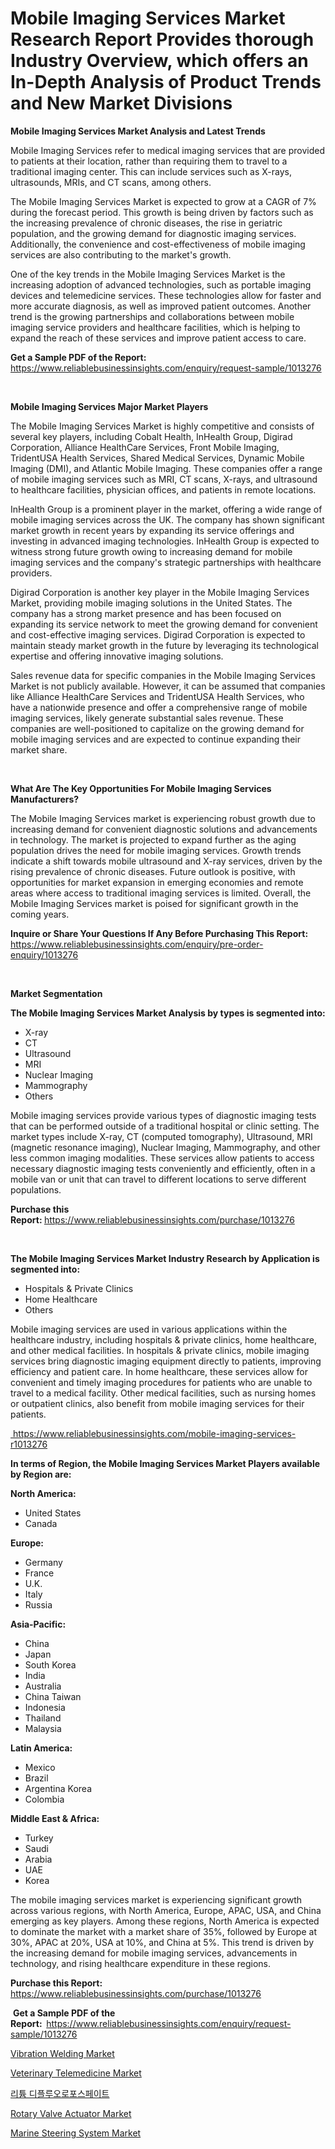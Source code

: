<p><h1>Mobile Imaging Services Market Research Report Provides thorough Industry Overview, which offers an In-Depth Analysis of Product Trends and New Market Divisions</h1></p><p><strong>Mobile Imaging Services Market Analysis and Latest Trends</strong></p>
<p><p>Mobile Imaging Services refer to medical imaging services that are provided to patients at their location, rather than requiring them to travel to a traditional imaging center. This can include services such as X-rays, ultrasounds, MRIs, and CT scans, among others. </p><p>The Mobile Imaging Services Market is expected to grow at a CAGR of 7% during the forecast period. This growth is being driven by factors such as the increasing prevalence of chronic diseases, the rise in geriatric population, and the growing demand for diagnostic imaging services. Additionally, the convenience and cost-effectiveness of mobile imaging services are also contributing to the market's growth.</p><p>One of the key trends in the Mobile Imaging Services Market is the increasing adoption of advanced technologies, such as portable imaging devices and telemedicine services. These technologies allow for faster and more accurate diagnosis, as well as improved patient outcomes. Another trend is the growing partnerships and collaborations between mobile imaging service providers and healthcare facilities, which is helping to expand the reach of these services and improve patient access to care.</p></p>
<p><strong>Get a Sample PDF of the Report:&nbsp;</strong> <a href="https://www.reliablebusinessinsights.com/enquiry/request-sample/1013276">https://www.reliablebusinessinsights.com/enquiry/request-sample/1013276</a></p>
<p>&nbsp;</p>
<p><strong>Mobile Imaging Services Major Market Players</strong></p>
<p><p>The Mobile Imaging Services Market is highly competitive and consists of several key players, including Cobalt Health, InHealth Group, Digirad Corporation, Alliance HealthCare Services, Front Mobile Imaging, TridentUSA Health Services, Shared Medical Services, Dynamic Mobile Imaging (DMI), and Atlantic Mobile Imaging. These companies offer a range of mobile imaging services such as MRI, CT scans, X-rays, and ultrasound to healthcare facilities, physician offices, and patients in remote locations.</p><p>InHealth Group is a prominent player in the market, offering a wide range of mobile imaging services across the UK. The company has shown significant market growth in recent years by expanding its service offerings and investing in advanced imaging technologies. InHealth Group is expected to witness strong future growth owing to increasing demand for mobile imaging services and the company's strategic partnerships with healthcare providers.</p><p>Digirad Corporation is another key player in the Mobile Imaging Services Market, providing mobile imaging solutions in the United States. The company has a strong market presence and has been focused on expanding its service network to meet the growing demand for convenient and cost-effective imaging services. Digirad Corporation is expected to maintain steady market growth in the future by leveraging its technological expertise and offering innovative imaging solutions.</p><p>Sales revenue data for specific companies in the Mobile Imaging Services Market is not publicly available. However, it can be assumed that companies like Alliance HealthCare Services and TridentUSA Health Services, who have a nationwide presence and offer a comprehensive range of mobile imaging services, likely generate substantial sales revenue. These companies are well-positioned to capitalize on the growing demand for mobile imaging services and are expected to continue expanding their market share.</p></p>
<p>&nbsp;</p>
<p><strong>What Are The Key Opportunities For Mobile Imaging Services Manufacturers?</strong></p>
<p><p>The Mobile Imaging Services market is experiencing robust growth due to increasing demand for convenient diagnostic solutions and advancements in technology. The market is projected to expand further as the aging population drives the need for mobile imaging services. Growth trends indicate a shift towards mobile ultrasound and X-ray services, driven by the rising prevalence of chronic diseases. Future outlook is positive, with opportunities for market expansion in emerging economies and remote areas where access to traditional imaging services is limited. Overall, the Mobile Imaging Services market is poised for significant growth in the coming years.</p></p>
<p><strong>Inquire or Share Your Questions If Any Before Purchasing This Report:</strong> <a href="https://www.reliablebusinessinsights.com/enquiry/pre-order-enquiry/1013276">https://www.reliablebusinessinsights.com/enquiry/pre-order-enquiry/1013276</a></p>
<p>&nbsp;</p>
<p><strong>Market Segmentation</strong></p>
<p><strong>The Mobile Imaging Services Market Analysis by types is segmented into:</strong></p>
<p><ul><li>X-ray</li><li>CT</li><li>Ultrasound</li><li>MRI</li><li>Nuclear Imaging</li><li>Mammography</li><li>Others</li></ul></p>
<p><p>Mobile imaging services provide various types of diagnostic imaging tests that can be performed outside of a traditional hospital or clinic setting. The market types include X-ray, CT (computed tomography), Ultrasound, MRI (magnetic resonance imaging), Nuclear Imaging, Mammography, and other less common imaging modalities. These services allow patients to access necessary diagnostic imaging tests conveniently and efficiently, often in a mobile van or unit that can travel to different locations to serve different populations.</p></p>
<p><strong>Purchase this Report:&nbsp;</strong><a href="https://www.reliablebusinessinsights.com/purchase/1013276">https://www.reliablebusinessinsights.com/purchase/1013276</a></p>
<p>&nbsp;</p>
<p><strong>The Mobile Imaging Services Market Industry Research by Application is segmented into:</strong></p>
<p><ul><li>Hospitals & Private Clinics</li><li>Home Healthcare</li><li>Others</li></ul></p>
<p><p>Mobile imaging services are used in various applications within the healthcare industry, including hospitals & private clinics, home healthcare, and other medical facilities. In hospitals & private clinics, mobile imaging services bring diagnostic imaging equipment directly to patients, improving efficiency and patient care. In home healthcare, these services allow for convenient and timely imaging procedures for patients who are unable to travel to a medical facility. Other medical facilities, such as nursing homes or outpatient clinics, also benefit from mobile imaging services for their patients.</p></p>
<p><a href="https://www.reliablebusinessinsights.com/mobile-imaging-services-r1013276">&nbsp;https://www.reliablebusinessinsights.com/mobile-imaging-services-r1013276</a></p>
<p><strong>In terms of Region, the Mobile Imaging Services Market Players available by Region are:</strong></p>
<p>
    <p> <strong> North America: </strong>
        <ul>
            <li>United States</li>
            <li>Canada</li>
        </ul>
        </p> 
    <p> <strong> Europe: </strong>
        <ul>
            <li>Germany</li>
            <li>France</li>
            <li>U.K.</li>
            <li>Italy</li>
            <li>Russia</li>
        </ul>
        </p> 
    <p> <strong> Asia-Pacific: </strong>
        <ul>
            <li>China</li>
            <li>Japan</li>
            <li>South Korea</li>
            <li>India</li>
            <li>Australia</li>
            <li>China Taiwan</li>
            <li>Indonesia</li>
            <li>Thailand</li>
            <li>Malaysia</li>
        </ul>
        </p> 
    <p> <strong> Latin America: </strong>
        <ul>
            <li>Mexico</li>
            <li>Brazil</li>
            <li>Argentina Korea</li>
            <li>Colombia</li>
        </ul>
        </p> 
    <p> <strong> Middle East & Africa: </strong>
        <ul>
            <li>Turkey</li>
            <li>Saudi</li>
            <li>Arabia</li>
            <li>UAE</li>
            <li>Korea</li>
        </ul>
    </p>
    </p>
<p><p>The mobile imaging services market is experiencing significant growth across various regions, with North America, Europe, APAC, USA, and China emerging as key players. Among these regions, North America is expected to dominate the market with a market share of 35%, followed by Europe at 30%, APAC at 20%, USA at 10%, and China at 5%. This trend is driven by the increasing demand for mobile imaging services, advancements in technology, and rising healthcare expenditure in these regions.</p></p>
<p><strong>Purchase this Report: </strong><a href="https://www.reliablebusinessinsights.com/purchase/1013276">https://www.reliablebusinessinsights.com/purchase/1013276</a></p>
<p>&nbsp;<strong>Get a Sample PDF of the Report:&nbsp;&nbsp;</strong><a href="https://www.reliablebusinessinsights.com/enquiry/request-sample/1013276">https://www.reliablebusinessinsights.com/enquiry/request-sample/1013276</a></p>
<p><strong></strong></p>
<p><p><a href="https://github.com/theanastasiyah/Market-Research-Report-List-1/blob/main/vibration-welding-market.md">Vibration Welding Market</a></p><p><a href="https://github.com/lukmanduiky01/Market-Research-Report-List-1/blob/main/veterinary-telemedicine-market.md">Veterinary Telemedicine Market</a></p><p><a href="https://medium.com/@wallacecumfgmings567556/%EC%A7%80%EC%97%AD%EB%B3%84-%EC%9C%A0%ED%98%95-99-95-ee172a3dfc5c">리튬 디플루오로포스페이트</a></p><p><a href="https://medium.com/@dellkoepp_34276/rotary-valve-actuator-market-size-share-analysis-growth-trends-forecasts-2024-2031-8d382c4aea3c">Rotary Valve Actuator Market</a></p><p><a href="https://medium.com/@guyskiles48/marine-steering-system-industry-analysis-report-its-market-size-growing-with-a-cagr-of-13-9-5e77a38524f2">Marine Steering System Market</a></p></p>